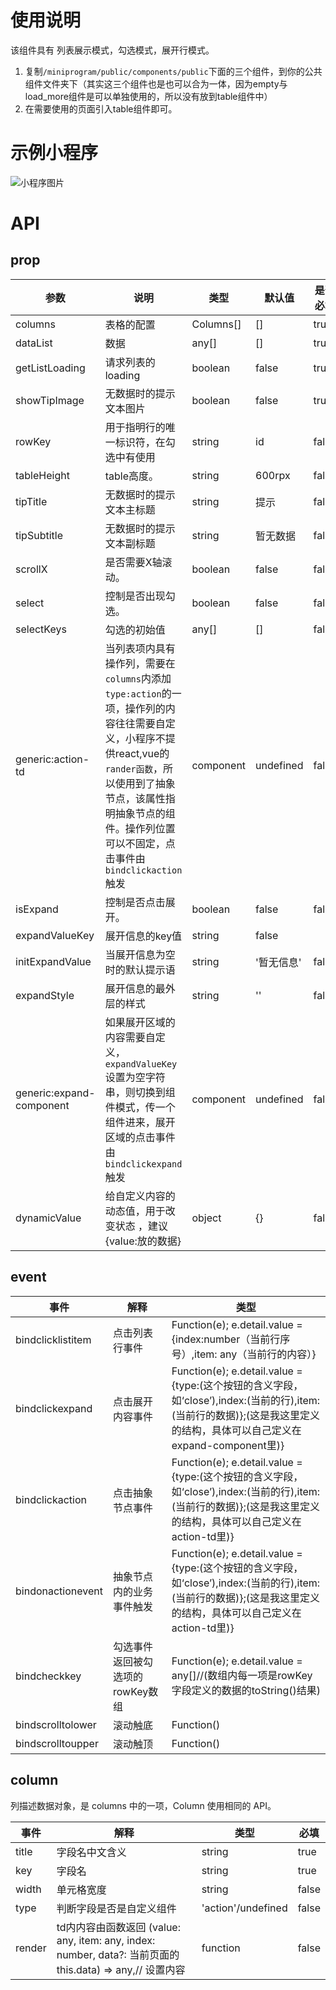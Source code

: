 # 使用说明

该组件具有 列表展示模式，勾选模式，展开行模式。
1. 复制`/miniprogram/public/components/public`下面的三个组件，到你的公共组件文件夹下（其实这三个组件也是也可以合为一体，因为empty与load_more组件是可以单独使用的，所以没有放到table组件中）
2. 在需要使用的页面引入table组件即可。

# 示例小程序
![小程序图片](https://mmbiz.qpic.cn/mmbiz_jpg/NNDgcXA2O90eRXGPicjGqcvetdnNgk8icDpnBcxoEtEwSQgibXmib0LnB2icLYGtGlW5NE30N1fn4M0f165MkxcicoOg/0?wx_fmt=jpeg)

# API

## prop

| 参数 | 说明 | 类型 | 默认值 | 是否必填 |
|-----|-----|-----|-----|-----|
|columns|	表格的配置	| Columns[] | [] | true |
|dataList|	数据	| any[] | [] |	true |
|getListLoading|	请求列表的loading 	| boolean | false| true |
|showTipImage|	无数据时的提示文本图片	| boolean | false| true |
|rowKey|	用于指明行的唯一标识符，在勾选中有使用	| string | id | false |
| tableHeight | table高度。|string| 600rpx |false |
|tipTitle|	无数据时的提示文本主标题   | string | 提示 | false |
|tipSubtitle|	无数据时的提示文本副标题 	| string |  暂无数据| false |
|scrollX|	是否需要X轴滚动。	| boolean | false| false |
|select|	控制是否出现勾选。 	| boolean | false| false |
|selectKeys|	勾选的初始值 	| any[] | []| false |
|generic:action-td|	当列表项内具有操作列，需要在`columns`内添加`type:action`的一项，操作列的内容往往需要自定义，小程序不提供react,vue的`rander函数`，所以使用到了抽象节点，该属性指明抽象节点的组件。操作列位置可以不固定，点击事件由`bindclickaction`触发	| component |undefined | false |
|isExpand|	控制是否点击展开。 	| boolean | false|false |
|expandValueKey|	展开信息的key值 	| string | false |
|initExpandValue|	当展开信息为空时的默认提示语 	| string | '暂无信息' |false |
|expandStyle|	 展开信息的最外层的样式	| string | ''|false |
|generic:expand-component| 如果展开区域的内容需要自定义，`expandValueKey`设置为空字符串，则切换到组件模式，传一个组件进来，展开区域的点击事件由`bindclickexpand`触发	| component | undefined |false |
|dynamicValue|	给自定义内容的动态值，用于改变状态 ，建议{value:放的数据}	| object | {} |false |
  
  
## event

|事件 | 解释| 类型|
|-----|-----|-----|
|bindclicklistitem| 点击列表行事件  |Function(e);  e.detail.value = {index:number（当前行序号）,item: any（当前行的内容）}|  
|bindclickexpand| 点击展开内容事件  |Function(e); e.detail.value = {type:(这个按钮的含义字段，如‘close’),index:(当前的行),item:(当前行的数据)};(这是我这里定义的结构，具体可以自己定义在expand-component里)}|  
|bindclickaction| 点击抽象节点事件 |Function(e); e.detail.value = {type:(这个按钮的含义字段，如‘close’),index:(当前的行),item:(当前行的数据)};(这是我这里定义的结构，具体可以自己定义在action-td里)}|  
|bindonactionevent| 抽象节点内的业务事件触发 |Function(e); e.detail.value = {type:(这个按钮的含义字段，如‘close’),index:(当前的行),item:(当前行的数据)};(这是我这里定义的结构，具体可以自己定义在action-td里)}|  
|bindcheckkey| 勾选事件 返回被勾选项的rowKey数组 |Function(e); e.detail.value = any[]//(数组内每一项是rowKey字段定义的数据的toString()结果)|  
|bindscrolltolower| 滚动触底 | Function() |  
|bindscrolltoupper| 滚动触顶 | Function() |

## column  
列描述数据对象，是 columns 中的一项，Column 使用相同的 API。
    
|事件 | 解释| 类型| 必填|  
|-----|-----|-----|-----|
|title|字段名中文含义|string| true|
|key|字段名|string| true|
|width|单元格宽度|string| false|
|type|判断字段是否是自定义组件|'action'/undefined | false|
|render|td内内容由函数返回 (value: any, item: any, index: number, data?: 当前页面的this.data) => any,// 设置内容|function| false|